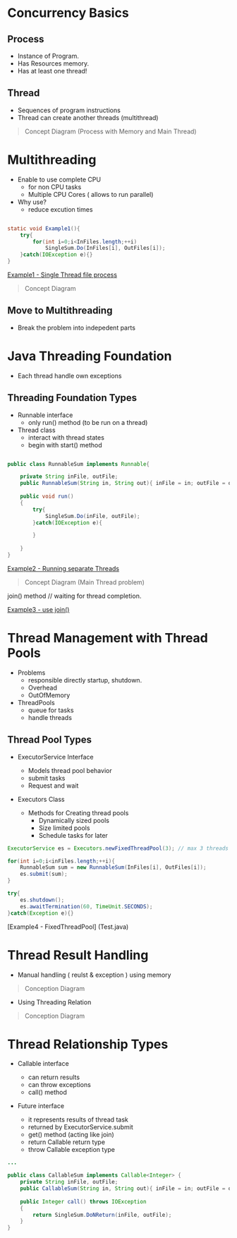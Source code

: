 Concurrency Basics
===============================

Process
-------------------------------
 - Instance of Program.
 - Has Resources memory.
 - Has at least one thread!

Thread
-------------------------------
 - Sequences of program instructions
 - Thread can create another threads (multithread)

>Concept Diagram (Process with Memory and Main Thread)

Multithreading
===============================
 - Enable to use complete CPU
    - for non CPU tasks
    - Multiple CPU Cores ( allows to run parallel)
 - Why use?
    - reduce excution times

```java

static void Example1(){
    try{
        for(int i=0;i<InFiles.length;++i)
            SingleSum.Do(InFiles[i], OutFiles[i]);
    }catch(IOException e){}
}

```

[Example1 - Single Thread file process](Test.java)

>Concept Diagram

Move to Multithreading
-------------------------------
 - Break the problem into indepedent parts



Java Threading Foundation 
===============================
 - Each thread handle own exceptions

Threading Foundation Types
-------------------------------

 - Runnable interface
    - only run() method (to be run on a thread)
 - Thread class
    - interact with thread states
    - begin with start() method


```java

public class RunnableSum implements Runnable{

    private String inFile, outFile;
    public RunnableSum(String in, String out){ inFile = in; outFile = out;}
    
    public void run()
    {
        try{
            SingleSum.Do(inFile, outFile);
        }catch(IOException e){

        }
        
    }
}
```
[Example2 - Running separate Threads](Test.java)

> Concept Diagram (Main Thread problem)

 join() method // waiting for thread completion.

[Example3 - use join()](Test.java)



Thread Management with Thread Pools
=======================================
 - Problems
    * responsible directly startup, shutdown.
    * Overhead
    * OutOfMemory 
 - ThreadPools
    * queue for tasks
    * handle threads 
 
 Thread Pool Types
 --------------------------------------
 - ExecutorService Interface
    * Models thread pool behavior
    * submit tasks
    * Request and wait 

 - Executors Class
    * Methods for Creating thread pools
        - Dynamically sized pools
        - Size limited pools
        - Schedule tasks for later


```java
ExecutorService es = Executors.newFixedThreadPool(3); // max 3 threads

for(int i=0;i<inFiles.length;++i){
    RunnableSum sum = new RunnableSum(InFiles[i], OutFiles[i]);
    es.submit(sum);
}

try{
    es.shutdown();
    es.awaitTermination(60, TimeUnit.SECONDS);
}catch(Exception e){}
```

[Example4 - FixedThreadPool] (Test.java)



Thread Result Handling
=========================================
 -  Manual handling ( reulst & exception ) using memory
  > Conception Diagram
 -  Using Threading Relation
  > Conception Diagram

Thread Relationship Types
=========================================
 - Callable interface 
    * can return results
    * can throw exceptions
    * call() method
    
 - Future interface
    * it represents results of thread task
    * returned by ExecutorService.submit
    * get() method (acting like join)
    * return Callable return type
    * throw Callable exception type

```java
...

public class CallableSum implements Callable<Integer> {
    private String inFile, outFile;
    public CallableSum(String in, String out){ inFile = in; outFile = out;}
    
    public Integer call() throws IOException
    {
        return SingleSum.DoNReturn(inFile, outFile);
    }
}

```
